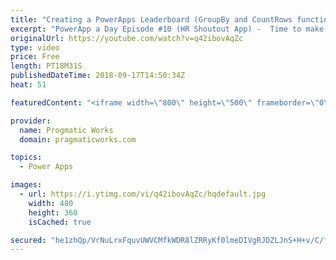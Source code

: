 ```yaml
---
title: "Creating a PowerApps Leaderboard (GroupBy and CountRows functions)"
excerpt: "PowerApp a Day Episode #10 (HR Shoutout App) -  Time to make our HR application fun by adding some gamification into our shoutout application. Learn how to build small reports with the GroupBy and Sum functions to create a leader board in PowerApps.  Power App and Power Platform Training : https://pragmaticworks.com/training/on-demand-training"
originalUrl: https://youtube.com/watch?v=q42ibovAqZc
type: video
price: Free
length: PT18M31S
publishedDateTime: 2018-09-17T14:50:34Z
heat: 51

featuredContent: "<iframe width=\"800\" height=\"500\" frameborder=\"0\" src=\"https://www.youtube.com/embed/q42ibovAqZc\" allow=\"accelerometer; autoplay; encrypted-media; gyroscope; picture-in-picture\" allowfullscreen></iframe>"

provider:
  name: Progmatic Works
  domain: pragmaticworks.com

topics:
  - Power Apps

images:
  - url: https://i.ytimg.com/vi/q42ibovAqZc/hqdefault.jpg
    width: 480
    height: 360
    isCached: true

secured: "he1zhQp/VrNuLrxFquvUWVCMfkWDR8lZRRyKf0lmeDIVgRJDZLJnS+H+v/C/fThZrJ62XY/2aAf9D/GB3n1HG27OUdBEhTbMADcHFPMzCLxk9Q9oLfTATuHnYzBQAAmLFLH7bNc87F/kxzLZbiv0QOWMZ0oE7roluXu0INcQnM1mOvPyMjQFf8Bo1JSAuh8aUTk3hih8PnBYMvWm0lJhBL8oBFB5wVTg7XfeVtDxwP4AYxB6NrsSDTfIqwMv0r9Lx80kQGwvh+fueCUDt40ahLQm8Rx81pwggk1HAk+P8jpO3Y1lwk6edI4iUWJKXsV4boAnl8FnWuJsOWhTFDhRejt/hKluffuEqKTEGvM03hhVhrN9zp0p/gMAO0Ew2ia2eb5pafj20nKzDreCg5fsQA==;My4BHhCDv634b5EV65LpHA=="
---
```


